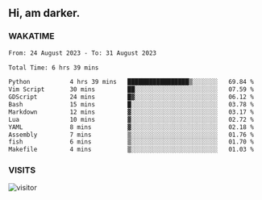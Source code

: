 ## Hi, am darker.

### WAKATIME

<!--START_SECTION:waka-->

```txt
From: 24 August 2023 - To: 31 August 2023

Total Time: 6 hrs 39 mins

Python           4 hrs 39 mins   █████████████████▒░░░░░░░   69.84 %
Vim Script       30 mins         ██░░░░░░░░░░░░░░░░░░░░░░░   07.59 %
GDScript         24 mins         █▓░░░░░░░░░░░░░░░░░░░░░░░   06.12 %
Bash             15 mins         █░░░░░░░░░░░░░░░░░░░░░░░░   03.78 %
Markdown         12 mins         ▓░░░░░░░░░░░░░░░░░░░░░░░░   03.17 %
Lua              10 mins         ▓░░░░░░░░░░░░░░░░░░░░░░░░   02.72 %
YAML             8 mins          ▓░░░░░░░░░░░░░░░░░░░░░░░░   02.18 %
Assembly         7 mins          ▒░░░░░░░░░░░░░░░░░░░░░░░░   01.76 %
fish             6 mins          ▒░░░░░░░░░░░░░░░░░░░░░░░░   01.70 %
Makefile         4 mins          ▒░░░░░░░░░░░░░░░░░░░░░░░░   01.03 %
```

<!--END_SECTION:waka-->

### VISITS
<!-- i should probably build this when i will have some time -->
![visitor](https://profile-counter.glitch.me/sanix-darker/count.svg)
